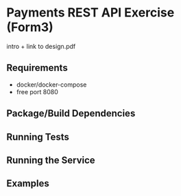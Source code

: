 # Payments REST API Exercise (Form3)

intro + link to design.pdf

## Requirements

- docker/docker-compose
- free port 8080

## Package/Build Dependencies

## Running Tests

## Running the Service

## Examples
